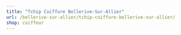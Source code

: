 ```yaml
---
title: "Tchip Coiffure Bellerive-Sur-Allier"
url: /bellerive-sur-allier/tchip-coiffure-bellerive-sur-allier/
shop: coiffeur
---
```

